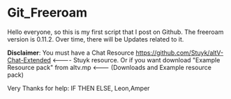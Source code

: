 # Git_Freeroam

Hello everyone, so this is my first script that I post on Github. The freeroam version is 0.11.2. Over time, there will be Updates related to it.

**Disclaimer**: You must have a Chat Resource https://github.com/Stuyk/altV-Chat-Extended <---- Stuyk resource. Or if you want download "Example Resource pack" from altv.mp <--- (Downloads and Example resource pack)


Very Thanks for help: IF THEN ELSE, Leon,Amper

